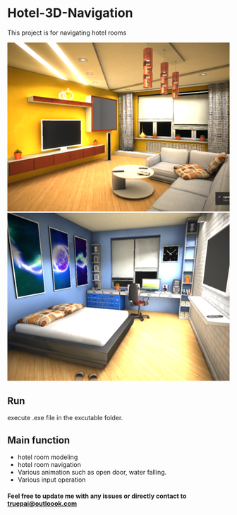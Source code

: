 # Hotel-3D-Navigation

This project is for navigating hotel rooms 

![banner](https://raw.githubusercontent.com/TruePai/Hotel-3D-Navigation/master/screenshot/1.png)
![banner](https://raw.githubusercontent.com/TruePai/Hotel-3D-Navigation/master/screenshot/2.png)

## Run

execute .exe file in the excutable folder.

## Main function
 - hotel room modeling
 - hotel room navigation
 - Various animation such as open door, water falling.
 - Various input operation

#### Feel free to update me with any issues or directly contact to [truepai@outloook.com](mailto:truepai@outlook.com)
